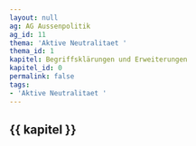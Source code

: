 ```yaml
---
layout: null
ag: AG Aussenpolitik
ag_id: 11
thema: 'Aktive Neutralitaet '
thema_id: 1
kapitel: Begriffsklärungen und Erweiterungen
kapitel_id: 0
permalink: false
tags:
- 'Aktive Neutralitaet '
---
```


## {{ kapitel }}
